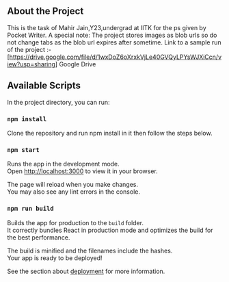 ## About the Project
This is the task of Mahir Jain,Y23,undergrad at IITK for the ps given by Pocket Writer.
A special note: The project stores images as blob urls so do not change tabs as the blob url expires after sometime.
Link to a sample run of the project :- [https://drive.google.com/file/d/1wxDoZ6oXrxkVjLe40GVQyLPYsWJXiCcn/view?usp=sharing] Google Drive

## Available Scripts
In the project directory, you can run:

### `npm install`

Clone the repository and run npm install in it then follow the steps below.

### `npm start`

Runs the app in the development mode.\
Open [http://localhost:3000](http://localhost:3000) to view it in your browser.

The page will reload when you make changes.\
You may also see any lint errors in the console.

### `npm run build`

Builds the app for production to the `build` folder.\
It correctly bundles React in production mode and optimizes the build for the best performance.

The build is minified and the filenames include the hashes.\
Your app is ready to be deployed!

See the section about [deployment](https://facebook.github.io/create-react-app/docs/deployment) for more information.



